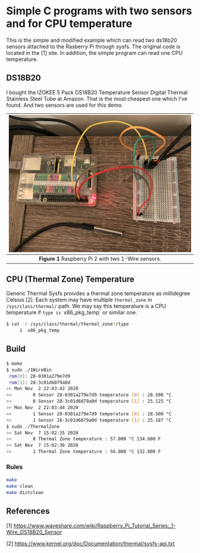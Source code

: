 # Simple C programs with two sensors and for CPU temperature

This is the simple and modified example which can read two ds18b20 sensors attached to the Rasberry Pi through sysfs. The original code is located in the [1] site. In addition, the simple program can read one CPU temperature.


## DS18B20

I bought the IZOKEE 5 Pack DS18B20 Temperature Sensor Digital Thermal Stainless Steel Tube at Amazon. That is the most cheapest one which I've found. And two sensors are used for this demo.

|![OWS](oneWires_with_rpi.png)|
| :---: |
|**Figure 1** Raspberry Pi 2 with two 1-Wire sensors.|


## CPU (Thermal Zone) Temperature
Generic Thermal Sysfs proivdes a thermal zone temperature as millidegree Celsius [2]. Each system may have multiple `thermal_zone` in `/sys/class/thermal/` path. We may say this temperature is a CPU temperature if `type is `x86_pkg_temp` or similar one.

```bash
$ cat -n /sys/class/thermal/thermal_zone*/type
     1	x86_pkg_temp
```

## Build

```bash
$ make
$ sudo ./1WireBin 
 rom[0]: 28-0301a279e7d9
 rom[1]: 28-3c01d6079a0d
>> Mon Nov  2 22:03:42 2020
>>        0 Sensor 28-0301a279e7d9 temperature [0] : 28.500 °C
>>        0 Sensor 28-3c01d6079a0d temperature [1] : 25.125 °C
>> Mon Nov  2 22:03:44 2020
>>        1 Sensor 28-0301a279e7d9 temperature [0] : 28.500 °C
>>        1 Sensor 28-3c01d6079a0d temperature [1] : 25.187 °C
$ sudo ./ThermalZone 
>> Sat Nov  7 15:02:35 2020
>>        0 Thermal Zone temperature : 57.000 °C 134.600 F
>> Sat Nov  7 15:02:36 2020
>>        1 Thermal Zone temperature : 56.000 °C 132.800 F
```

### Rules

```bash
make
make clean
make distclean
```

## References
[1] https://www.waveshare.com/wiki/Raspberry_Pi_Tutorial_Series:_1-Wire_DS18B20_Sensor

[2] https://www.kernel.org/doc/Documentation/thermal/sysfs-api.txt
